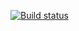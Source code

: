 [![Build status](https://ci.appveyor.com/api/projects/status/wu8ymqke4ioqm6n2?svg=true)](https://ci.appveyor.com/project/Tatianared/selenide)
